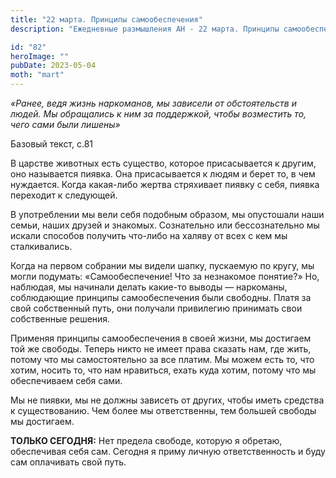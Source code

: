 ```yaml
---
title: "22 марта. Принципы самообеспечения"
description: "Ежедневные размышления АН - 22 марта. Принципы самообеспечения"

id: "82"
heroImage: ""
pubDate: 2023-05-04
moth: "mart"
---
```


_«Ранее, ведя жизнь наркоманов, мы зависели от обстоятельств и людей. Мы
обращались к ним за поддержкой, чтобы возместить то, чего сами были лишены»_

Базовый текст, с.81

В царстве животных есть существо, которое присасывается к другим, оно
называется пиявка. Она присасывается к людям и берет то, в чем нуждается.
Когда какая-либо жертва стряхивает пиявку с себя, пиявка переходит к
следующей.

В употреблении мы вели себя подобным образом, мы опустошали наши семьи, наших
друзей и знакомых. Сознательно или бессознательно мы искали способов получить
что-либо на халяву от всех с кем мы сталкивались.

Когда на первом собрании мы видели шапку, пускаемую по кругу, мы могли
подумать: «Самообеспечение! Что за незнакомое понятие?» Но, наблюдая, мы
начинали делать какие-то выводы — наркоманы, соблюдающие принципы
самообеспечения были свободны. Платя за свой собственный путь, они получали
привилегию принимать свои собственные решения.

Применяя принципы самообеспечения в своей жизни, мы достигаем той же свободы.
Теперь никто не имеет права сказать нам, где жить, потому что мы
самостоятельно за все платим. Мы можем есть то, что хотим, носить то, что нам
нравиться, ехать куда хотим, потому что мы обеспечиваем себя сами.

Мы не пиявки, мы не должны зависеть от других, чтобы иметь средства к
существованию. Чем более мы ответственны, тем большей свободы мы достигаем.

**ТОЛЬКО СЕГОДНЯ:** Нет предела свободе, которую я обретаю, обеспечивая себя
сам. Сегодня я приму личную ответственность и буду сам оплачивать свой путь.
